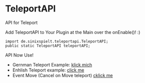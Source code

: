 # TeleportAPI
API for Teleport

Add TeleportAPI to Your Plugin at the Main over the onEnable()! :)

    import de.sinixspielt.teleportapi.TeleportAPI;
    public static TeleportAPI teleportAPI;
    
API Now Use! 
- Gernman Teleport Example: [klick mich](https://github.com/SinixSpielt/TeleportAPI/blob/master/TeleportAPI/src/de/sinixspielt/example/ExampleEN.java)
- Enhlish Teleport example: [click me](https://github.com/SinixSpielt/TeleportAPI/blob/master/TeleportAPI/src/de/sinixspielt/example/ExampleDE.java)
- Event Move (Cancel on Move teleport) [cklick me](https://github.com/SinixSpielt/TeleportAPI/blob/master/TeleportAPI/src/de/sinixspielt/example/ExampleListeners)
